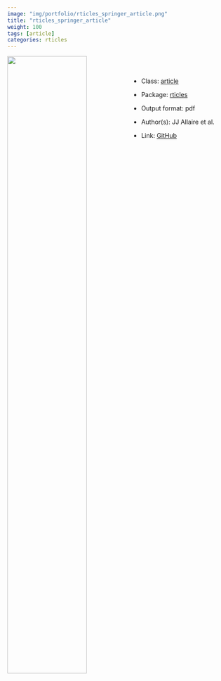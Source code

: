 ```yaml
---
image: "img/portfolio/rticles_springer_article.png"
title: "rticles_springer_article"
weight: 100
tags: [article]
categories: rticles
---
```




<!--more-->

<p><a href="../../img/portfolio/rticles_springer_article.png"><img class = "jf-image-shadow" src="../../img/portfolio/rticles_springer_article.png" width="60%"  align="left"></a></p>

<br><br>

- Class: [article](../../tags/article)
- Package: [rticles](rticles)
- Output format: pdf

- Author(s): JJ Allaire et al.
- Link: [GitHub](https://github.com/rstudio/rticles)


